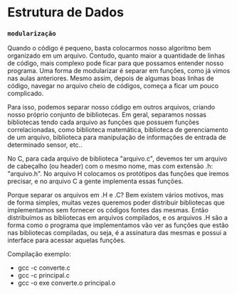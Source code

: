 # Estrutura de Dados

### `modularização`
Quando o código é pequeno, basta colocarmos nosso algoritmo bem organizado em um arquivo. Contudo, quanto maior a quantidade de linhas de código, mais complexo pode ficar para que possamos entender nosso programa. Uma forma de modularizar é separar em funções, como já vimos nas aulas anteriores. Mesmo assim, depois de algumas boas linhas de código, navegar no arquivo cheio de códigos, começa a ficar um pouco complicado.

Para isso, podemos separar nosso código em outros arquivos, criando nosso próprio conjunto de bibliotecas. Em geral, separamos nossas bibliotecas tendo cada arquivo as funções que possuem funções correlacionadas, como biblioteca matemática, biblioteca de gerenciamento de um arquivo, biblioteca para manipulação de informações de entrada de determinado sensor, etc..

No C, para cada arquivo de biblioteca "arquivo.c", devemos ter um arquivo de cabeçalho (ou header) com o mesmo nome, mas com extensão .h: "arquivo.h". No arquivo H colocamos os protótipos das funções que iremos precisar, e no arquivo C a gente implementa essas funções.

Porque separar os arquivos em .H e .C? Bem existem vários motivos, mas de forma simples, muitas vezes queremos poder distribuir bibliotecas que implementamos sem fornecer os códigos fontes das mesmas. Então distribuímos as bibliotecas em arquivos compilados, e os arquivos .H são a forma como o programa que implementamos vão ver as funções que estão nas bibliotecas compiladas, ou seja, é a assinatura das mesmas e possui a interface para acessar aquelas funções. 

Compilação exemplo:
- gcc -c converte.c
- gcc -c principal.c
- gcc -o exe converte.o principal.o